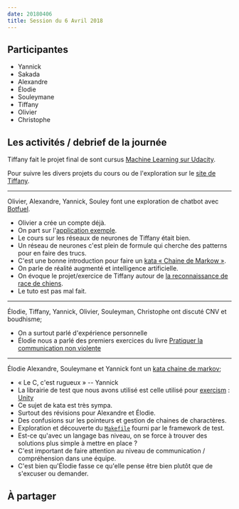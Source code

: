 ```yaml
---
date: 20180406
title: Session du 6 Avril 2018
---
```


## Participantes

- Yannick
- Sakada
- Alexandre
- Élodie
- Souleymane
- Tiffany
- Olivier
- Christophe

## Les activités / debrief de la journée

Tiffany fait le projet final de sont cursus [Machine Learning sur Udacity](https://eu.udacity.com/course/machine-learning--ud262).

Pour suivre les divers projets du cours ou de l'exploration sur le [site de Tiffany](https://amagash.github.io/).


---

Olivier, Alexandre, Yannick, Souley font une exploration de chatbot avec [Botfuel](https://www.botfuel.io/en).

- Olivier a crée un compte déjà.
- On part sur l'[application exemple](https://github.com/Botfuel/sample-botfuel-dialog-starter).
- Le cours sur les réseaux de neurones de Tiffany était bien.
- Un réseau de neurones c'est plein de formule qui cherche des patterns pour en faire des trucs.
- C'est une bonne introduction pour faire un [kata « Chaine de Markow »](http://codingdojo.org/kata/MarkovChain/).
- On parle de réalité augmenté et intelligence artificielle.
- On évoque le projet/exercice de Tiffany autour de [la reconnaissance de race de chiens](https://amagash.github.io/dog_project/dog_app.html).
- Le tuto est pas mal fait.


---

Élodie, Tiffany, Yannick, Olivier, Souleyman, Christophe ont discuté CNV et boudhisme;

- On a surtout parlé d'expérience personnelle
- Élodie nous a parlé des premiers exercices du livre [Pratiquer la communication non violente](https://www.decitre.fr/livres/pratiquer-la-communication-nonviolente-9782729616113.html)

---

Élodie Alexandre, Souleymane et Yannick font un [kata chaine de markov](http://codingdojo.org/kata/MarkovChain/);

- « Le C, c'est rugueux » -- Yannick
- La librairie de test que nous avons utilisé est celle utilisé pour [exercism](http://exercism.io/) : [Unity](http://www.throwtheswitch.org/unity)
- Ce sujet de kata est très sympa.
- Surtout des révisions pour Alexandre et Élodie.
- Des confusions sur les pointeurs et gestion de chaines de charactères.
- Exploration et découverte du [`Makefile`](https://fr.wikipedia.org/wiki/Make) fourni par le framework de test.
- Est-ce qu'avec un langage bas niveau, on se force à trouver des solutions plus simple à mettre en place ?
- C'est important de faire attention au niveau de communication / compréhension dans une équipe.
- C'est bien qu'Élodie fasse ce qu'elle pense être bien plutôt que de s'excuser ou demander.


## À partager
